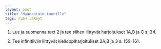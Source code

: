 ```yaml
---
layout: post
title: "Maanantain tunnille"
tags: rub4 läksyt
---
```


1. Lue ja suomenna text 2 ja tee siihen liittyvät harjoitukset 1A,B ja C s. 34.

2. Tee infinitiiviin liittyvät kielioppiharjoitukset 2A,B ja 3 s. 159-161.